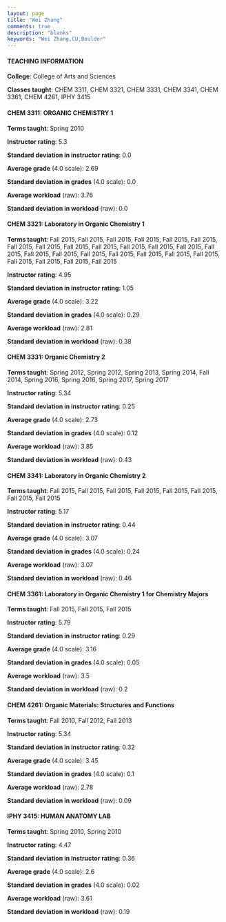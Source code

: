 ```yaml
---
layout: page
title: "Wei Zhang" 
comments: true
description: "blanks"
keywords: "Wei Zhang,CU,Boulder"
---
```

<head>
<script src="https://ajax.googleapis.com/ajax/libs/jquery/2.1.3/jquery.min.js"></script>
<script src="https://dl.dropboxusercontent.com/s/pc42nxpaw1ea4o9/highcharts.js?dl=0"></script>
<!-- <script src="../assets/js/highcharts.js"></script> -->
<style type="text/css">@font-face {
	font-family: "Bebas Neue";
	src: url(https://www.filehosting.org/file/details/544349/BebasNeue Regular.otf) format("opentype");
	}
	h1.Bebas { 
		font-family: "Bebas Neue", Verdana, Tahoma;
	}
</style>
</head>
	   
#### TEACHING INFORMATION

**College**: College of Arts and Sciences

**Classes taught**: CHEM 3311, CHEM 3321, CHEM 3331, CHEM 3341, CHEM 3361, CHEM 4261, IPHY 3415

#### CHEM 3311: ORGANIC CHEMISTRY 1

**Terms taught**: Spring 2010

**Instructor rating**: 5.3

**Standard deviation in instructor rating**: 0.0

**Average grade** (4.0 scale): 2.69

**Standard deviation in grades** (4.0 scale): 0.0

**Average workload** (raw): 3.76

**Standard deviation in workload** (raw): 0.0

#### CHEM 3321: Laboratory in Organic Chemistry 1

**Terms taught**: Fall 2015, Fall 2015, Fall 2015, Fall 2015, Fall 2015, Fall 2015, Fall 2015, Fall 2015, Fall 2015, Fall 2015, Fall 2015, Fall 2015, Fall 2015, Fall 2015, Fall 2015, Fall 2015, Fall 2015, Fall 2015, Fall 2015, Fall 2015, Fall 2015, Fall 2015, Fall 2015, Fall 2015, Fall 2015

**Instructor rating**: 4.95

**Standard deviation in instructor rating**: 1.05

**Average grade** (4.0 scale): 3.22

**Standard deviation in grades** (4.0 scale): 0.29

**Average workload** (raw): 2.81

**Standard deviation in workload** (raw): 0.38

#### CHEM 3331: Organic Chemistry 2

**Terms taught**: Spring 2012, Spring 2012, Spring 2013, Spring 2014, Fall 2014, Spring 2016, Spring 2016, Spring 2017, Spring 2017

**Instructor rating**: 5.34

**Standard deviation in instructor rating**: 0.25

**Average grade** (4.0 scale): 2.73

**Standard deviation in grades** (4.0 scale): 0.12

**Average workload** (raw): 3.85

**Standard deviation in workload** (raw): 0.43

#### CHEM 3341: Laboratory in Organic Chemistry 2

**Terms taught**: Fall 2015, Fall 2015, Fall 2015, Fall 2015, Fall 2015, Fall 2015, Fall 2015, Fall 2015

**Instructor rating**: 5.17

**Standard deviation in instructor rating**: 0.44

**Average grade** (4.0 scale): 3.07

**Standard deviation in grades** (4.0 scale): 0.24

**Average workload** (raw): 3.07

**Standard deviation in workload** (raw): 0.46

#### CHEM 3361: Laboratory in Organic Chemistry 1 for Chemistry Majors

**Terms taught**: Fall 2015, Fall 2015, Fall 2015

**Instructor rating**: 5.79

**Standard deviation in instructor rating**: 0.29

**Average grade** (4.0 scale): 3.16

**Standard deviation in grades** (4.0 scale): 0.05

**Average workload** (raw): 3.5

**Standard deviation in workload** (raw): 0.2

#### CHEM 4261: Organic Materials: Structures and Functions

**Terms taught**: Fall 2010, Fall 2012, Fall 2013

**Instructor rating**: 5.34

**Standard deviation in instructor rating**: 0.32

**Average grade** (4.0 scale): 3.45

**Standard deviation in grades** (4.0 scale): 0.1

**Average workload** (raw): 2.78

**Standard deviation in workload** (raw): 0.09

#### IPHY 3415: HUMAN ANATOMY LAB

**Terms taught**: Spring 2010, Spring 2010

**Instructor rating**: 4.47

**Standard deviation in instructor rating**: 0.36

**Average grade** (4.0 scale): 2.6

**Standard deviation in grades** (4.0 scale): 0.02

**Average workload** (raw): 3.61

**Standard deviation in workload** (raw): 0.19

